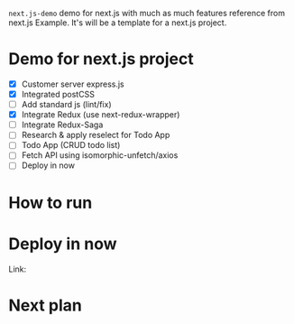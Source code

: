 `next.js-demo` demo for next.js with much as much features reference from next.js Example.
It's will be a template for a next.js project.

# Demo for next.js project
- [x] Customer server express.js
- [x] Integrated postCSS
- [ ] Add standard js (lint/fix)
- [x] Integrate Redux (use next-redux-wrapper)
- [ ] Integrate Redux-Saga
- [ ] Research & apply reselect for Todo App
- [ ] Todo App (CRUD todo list)
- [ ] Fetch API using isomorphic-unfetch/axios
- [ ] Deploy in now
# How to run

# Deploy in now
Link:

# Next plan



